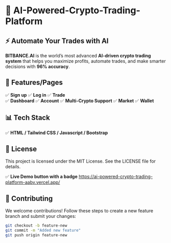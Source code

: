 # 🚀 AI-Powered-Crypto-Trading-Platform
## ⚡ Automate Your Trades with AI

**BITBANCE.AI** is the world’s most advanced **AI-driven crypto trading system** that helps you maximize profits, automate trades, and make smarter decisions with **96% accuracy**. 

## 🎯 **Features/Pages**
✅ **Sign up** 
✅ **Log in** 
✅ **Trade**  
✅ **Dashboard** 
✅ **Account** 
✅ **Multi-Crypto Support**
✅ **Market**
✅ **Wallet**

## 📊 Tech Stack
✅ **HTML / Tailwind CSS / Javascript / Bootstrap**

## 📝 License

This project is licensed under the MIT License. See the LICENSE file for details.

✅ **Live Demo button with a badge** https://ai-powered-crypto-trading-platform-aabv.vercel.app/

## 🌟 Contributing  
We welcome contributions! Follow these steps to create a new feature branch and submit your changes:  

```bash
git checkout -b feature-new  
git commit -m "Added new feature"  
git push origin feature-new  


